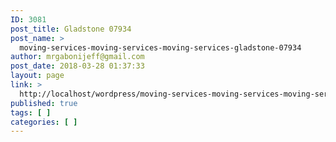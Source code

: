 ```yaml
---
ID: 3081
post_title: Gladstone 07934
post_name: >
  moving-services-moving-services-moving-services-gladstone-07934
author: mrgabonijeff@gmail.com
post_date: 2018-03-28 01:37:33
layout: page
link: >
  http://localhost/wordpress/moving-services-moving-services-moving-services-gladstone-07934/
published: true
tags: [ ]
categories: [ ]
---
```

